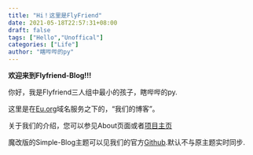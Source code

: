 ```yaml
---
title: "Hi！这里是FlyFriend"
date: 2021-05-18T22:57:31+08:00
draft: false
tags: ["Hello","Unoffical"]
categories: ["Life"]
author: "瞎哔哔的py"
---
```

**欢迎来到Flyfriend-Blog!!!**

<!--more-->

你好，我是Flyfriend三人组中最小的孩子，瞎哔哔的py.

这里是在[Eu.org](https://nic.eu.org/)域名服务之下的，“我们的博客”。

关于我们的介绍，您可以参见About页面或者[项目主页](https://www.flyfriend.cn/)

魔改版的Simple-Blog主题可以见我们的官方[Github](https://github.com/FlyFriend/hugo-theme-simple-blog).默认不与原主题实时同步.